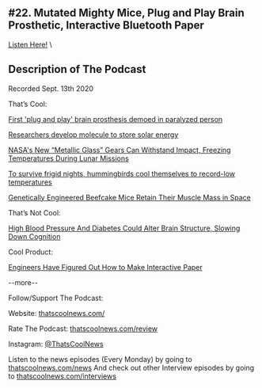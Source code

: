 #22. Mutated Mighty Mice, Plug and Play Brain Prosthetic, Interactive Bluetooth Paper
---
[Listen Here!](https://thatscoolnews.podbean.com/e/22-mutated-mighty-mice-plug-and-play-brain-prosthetic-printing-bluetooth-paper/) \
## Description of The Podcast
<p style="text-align:left;">Recorded Sept. 13th 2020</p>

That’s Cool:
<p style="text-align:left;"><a href='https://www.nanowerk.com/news2/biotech/newsid=56061.php'>First 'plug and play' brain prosthesis demoed in paralyzed person</a></p>

<p style="text-align:left;"><a href='https://liu.se/en/news-item/forskarnas-molekyl-lagrar-solenergi-'>Researchers develop molecule to store solar energy</a></p>

<p style="text-align:left;"><a href='https://scitechdaily.com/nasas-new-metallic-glass-gears-can-withstand-impact-freezing-temperatures-during-lunar-missions/'>NASA's New “Metallic Glass” Gears Can Withstand Impact, Freezing Temperatures During Lunar Missions</a></p>

<p style="text-align:left;"><a href='https://www.sciencemag.org/news/2020/09/survive-frigid-nights-hummingbirds-cool-themselves-record-low-temperatures'>To survive frigid nights, hummingbirds cool themselves to record-low temperatures</a></p>

<p style="text-align:left;"><a href='https://www.sciencealert.com/genetically-engineered-beefcake-mice-retain-their-muscle-mass-in-space'>Genetically Engineered Beefcake Mice Retain Their Muscle Mass in Space</a></p>

That’s Not Cool:
<p style="text-align:left;"><a href='https://www.sciencealert.com/study-suggests-diabetes-and-high-blood-pressure-might-also-be-affecting-your-mind'>High Blood Pressure And Diabetes Could Alter Brain Structure, Slowing Down Cognition</a></p>

Cool Product:
<p style="text-align:left;"><a href='https://gizmodo.com/engineers-have-figured-out-how-to-make-interactive-pape-1844918464'>Engineers Have Figured Out How to Make Interactive Paper</a></p>

<p>--more--</p>

Follow/Support The Podcast:
<p>Website: <a href='https://thatscoolnews.com/'>thatscoolnews.com/</a></p>

<p>Rate The Podcast: <a href='https://thatscoolnews.com/review/'>thatscoolnews.com/review</a></p>

<p>Instagram: <a href='https://www.instagram.com/thatscoolnews/'>@ThatsCoolNews</a></p>

Listen to the news episodes (Every Monday) by going to <a href='https://thatscoolnews.com/news/'>thatscoolnews.com/news</a>
And check out other Interview episodes by going to <a href='https://thatscoolnews.com/interviews/'>thatscoolnews.com/interviews</a>